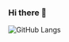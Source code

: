 ### Hi there 👋

![GitHub Langs](https://github-readme-stats.vercel.app/api/top-langs/?username=your_github_username&layout=compact&theme=theme)
<!--
These will show my stats, I'll try to improve them til there
![GitHub Stats](https://github-readme-stats.vercel.app/api?username=lzzgabriel&show_icons=true&theme=blueberry)

[![GitHub Streak](https://github-readme-streak-stats.herokuapp.com?user=lzzgabriel&theme=blueberry&date_format=M%20j%5B%2C%20Y%5D)](https://git.io/streak-stats)

**lzzgabriel/lzzgabriel** is a ✨ _special_ ✨ repository because its `README.md` (this file) appears on your GitHub profile.

Here are some ideas to get you started:

- 🔭 I’m currently working on ...
- 🌱 I’m currently learning ...
- 👯 I’m looking to collaborate on ...
- 🤔 I’m looking for help with ...
- 💬 Ask me about ...
- 📫 How to reach me: ...
- 😄 Pronouns: ...
- ⚡ Fun fact: ...
-->
